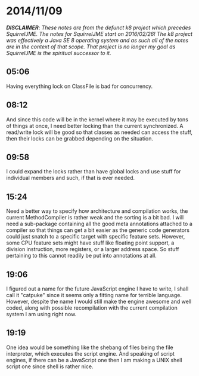 # 2014/11/09

***DISCLAIMER***: _These notes are from the defunct k8 project which_
_precedes SquirrelJME. The notes for SquirrelJME start on 2016/02/26!_
_The k8 project was effectively a Java SE 8 operating system and as such_
_all of the notes are in the context of that scope. That project is no_
_longer my goal as SquirrelJME is the spiritual successor to it._

## 05:06

Having everything lock on ClassFile is bad for concurrency.

## 08:12

And since this code will be in the kernel where it may be executed by tons of
things at once, I need better locking than the current synchronized. A
read/write lock will be good so that classes as needed can access the stuff,
then their locks can be grabbed depending on the situation.

## 09:58

I could expand the locks rather than have global locks and use stuff for
individual members and such, if that is ever needed.

## 15:24

Need a better way to specify how architecture and compilation works, the
current MethodCompiler is rather weak and the sorting is a bit bad. I will
need a sub-package containing all the good meta annotations attached to a
compiler so that things can get a bit easier as the generic code generators
could just snatch to a specific target with specific feature sets. However,
some CPU feature sets might have stuff like floating point support, a division
instruction, more registers, or a larger address space. So stuff pertaining to
this cannot readily be put into annotations at all.

## 19:06

I figured out a name for the future JavaScript engine I have to write, I shall
call it "catpuke" since it seems only a fitting name for terrible language.
However, despite the name I would still make the engine awesome and well
coded, along with possible recompilation with the current compilation system I
am using right now.

## 19:19

One idea would be something like the shebang of files being the file
interpreter, which executes the script engine. And speaking of script engines,
if there can be a JavaScript one then I am making a UNIX shell script one
since shell is rather nice.

